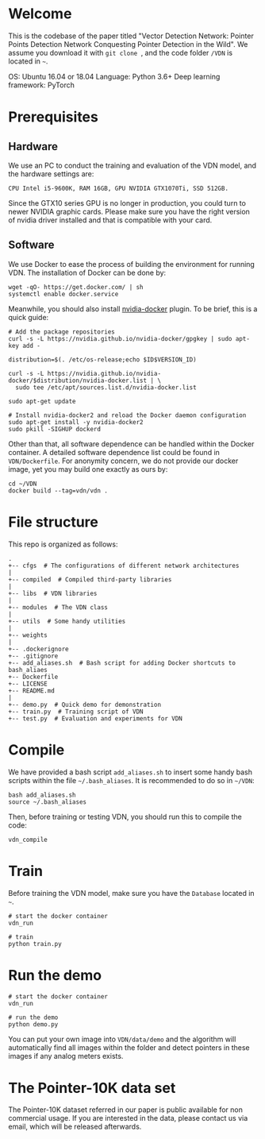 # Welcome

This is the codebase of the paper titled "Vector Detection Network: Pointer Points Detection Network Conquesting Pointer Detection in the Wild".
We assume you download it with `git clone `, and the code folder `/VDN` is located in `~`.

OS: Ubuntu 16.04 or 18.04
Language: Python 3.6+
Deep learning framework: PyTorch

# Prerequisites

## Hardware

We use an PC to conduct the training and evaluation of the VDN model, and the hardware settings are:

`CPU Intel i5-9600K, RAM 16GB, GPU NVIDIA GTX1070Ti, SSD 512GB.`

Since the GTX10 series GPU is no longer in production, you could turn to newer NVIDIA graphic cards.
Please make sure you have the right version of nvidia driver installed and that is compatible with your card.

## Software

We use Docker to ease the process of building the environment for running VDN. The installation of Docker can be done by:

```
wget -qO- https://get.docker.com/ | sh
systemctl enable docker.service
```

Meanwhile, you should also install [nvidia-docker][nv] plugin. To be brief, this is a quick guide:

```
# Add the package repositories
curl -s -L https://nvidia.github.io/nvidia-docker/gpgkey | sudo apt-key add -

distribution=$(. /etc/os-release;echo $ID$VERSION_ID)

curl -s -L https://nvidia.github.io/nvidia-docker/$distribution/nvidia-docker.list | \
  sudo tee /etc/apt/sources.list.d/nvidia-docker.list

sudo apt-get update

# Install nvidia-docker2 and reload the Docker daemon configuration
sudo apt-get install -y nvidia-docker2
sudo pkill -SIGHUP dockerd
```

Other than that, all software dependence can be handled within the Docker container.
A detailed software dependence list could be found in `VDN/Dockerfile`.
For anonymity concern, we do not provide our docker image, yet you may build one exactly as ours by:

```
cd ~/VDN
docker build --tag=vdn/vdn .
```

# File structure

This repo is organized as follows:

```
.
+-- cfgs  # The configurations of different network architectures
|
+-- compiled  # Compiled third-party libraries
|
+-- libs  # VDN libraries
|
+-- modules  # The VDN class
|
+-- utils  # Some handy utilities
|
+-- weights
|
+-- .dockerignore
+-- .gitignore
+-- add_aliases.sh  # Bash script for adding Docker shortcuts to bash_aliaes
+-- Dockerfile
+-- LICENSE
+-- README.md
|
+-- demo.py  # Quick demo for demonstration
+-- train.py  # Training script of VDN
+-- test.py  # Evaluation and experiments for VDN

```

# Compile

We have provided a bash script `add_aliases.sh` to insert some handy bash scripts within the file `~/.bash_aliases`.
It is recommended to do so in `~/VDN`:

```
bash add_aliases.sh
source ~/.bash_aliases
```

Then, before training or testing VDN, you should run this to compile the code:

```
vdn_compile
```

# Train

Before training the VDN model, make sure you have the `Database` located in `~`.

```
# start the docker container
vdn_run

# train 
python train.py
```

# Run the demo

```
# start the docker container
vdn_run

# run the demo 
python demo.py
```

You can put your own image into `VDN/data/demo` and the algorithm will automatically find all images within the folder
and detect pointers in these images if any analog meters exists.

# The Pointer-10K data set

The Pointer-10K dataset referred in our paper is public available for non commercial usage. If you are interested 
in the data, please contact us via email, which will be released afterwards. 


   [nv]: <https://github.com/NVIDIA/nvidia-docker>